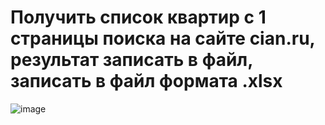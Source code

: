 # Получить список квартир с 1 страницы поиска на сайте cian.ru, результат записать в файл, записать в файл формата .xlsx
![image](https://github.com/pudovana/lab_1/assets/124800948/d5193913-54fa-46b3-93a9-9e95fcd31ce3)

